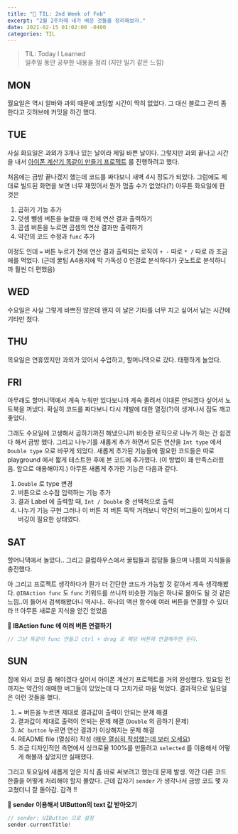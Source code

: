 ```yaml
---
title: "📖 TIL: 2nd Week of Feb"
excerpt: "2월 2주차에 내가 배운 것들을 정리해보자."
date: 2021-02-15 01:02:00 -0400
categories: TIL
---
```

> TIL: Today I Learned  
일주일 동안 공부한 내용을 정리 (지만 일기 같은 느낌)

## MON
월요일은 역시 알바와 과외 때문에 코딩할 시간이 딱히 없었다. 그 대신 블로그 관리 좀 한다고 깃허브에 커밋을 하긴 했다.

## TUE
사실 화요일은 과외가 3개나 있는 날이라 제일 바쁜 날이다. 그렇지만 과외 끝나고 시간을 내서 <u>아이폰 계산기 똑같이 만들기 프로젝트</u> 를 진행하려고 했다. 

처음에는 금방 끝나겠지 했는데 코드를 짜다보니 새벽 4시 정도가 되었다. 그럼에도 제대로 빌드된 화면을 보면 너무 재밌어서 뭔가 멈출 수가 없었다(?) 아무튼 화요일에 한 것은
1. 곱하기 기능 추가
2. 덧셈 뺄셈 버튼을 눌렀을 때 전체 연산 결과 출력하기
3. 곱셈 버튼을 누르면 곱셈의 연산 결과만 출력하기
4. 약간의 코드 수정과 `func` 추가

이정도 인데 `=` 버튼 누르기 전에 연산 결과 출력되는 로직이 `+ -` 따로 `* /` 따로 라 조금 애를 먹었다. 
(근데 꿀팁 A4용지에 막 가독성 0 인걸로 분석하다가 굿노트로 분석하니까 훨씬 더 편했음)

## WED
수요일은 사실 그렇게 바쁘진 않은데 왠지 이 날은 기타를 너무 치고 싶어서 남는 시간에 기타만 쳤다.

## THU
목요일은 연휴였지만 과외가 있어서 수업하고, 할머니댁으로 갔다. 태평하게 놀았다.

## FRI
아무래도 할머니댁에서 계속 누워만 있다보니까 계속 졸려서 이대론 안되겠다 싶어서 노트북을 꺼냈다. 
확실히 코드를 짜다보니 다시 개발에 대한 열정(?)이 생겨나서 잠도 깨고 좋았다.

그래도 수요일에 고생해서 곱하기까진 해냈으니까 비슷한 로직으로 나누기 하는 건 쉽겠다 해서 금방 했다.
그리고 나누기를 새롭게 추가 하면서 모든 연산을 `Int type` 에서 `Double type` 으로 바꾸게 되었다. 
새롭게 추가된 기능들에 필요한 코드들은 따로 playground 에서 짧게 테스트한 후에 본 코드에 추가했다. (이 방법이 꽤 만족스러웠음. 앞으로 애용해야지.) 
아무튼 새롭게 추가한 기능은 다음과 같다.
1. `Double` 로 type 변경 
2. 버튼으로 소수점 입력하는 기능 추가
3. 결과 Label 에 출력할 때, `Int / Double` 중 선택적으로 출력
4. 나누기 기능 구현
그러나 이 버튼 저 버튼 뚝딱 거려보니 약간의 버그들이 있어서 디버깅이 필요한 상태였다.

## SAT
할머니댁에서 놀았다.. 그리고 클럽하우스에서 꿀팁들과 잡담들 들으며 나름의 지식들을 충전했다.

아 그리고 프로젝트 생각하다가 뭔가 더 간단한 코드가 가능할 것 같아서 계속 생각해봤다.
`@IBAction func` 도 `func` 키워드를 쓰니까 비슷한 기능은 하나로 몰아도 될 것 같은 느낌..이 들어서 검색해봤더니 
역시나.. 하나의 액션 함수에 여러 버튼을 연결할 수 있더라 !! 
아무튼 새로운 지식을 얻긴 얻었음

**📌 IBAction func 에 여러 버튼 연결하기**
```swift
// 그냥 똑같이 func 만들고 ctrl + drag 로 해당 버튼에 연결해주면 된다.
```

## SUN
집에 와서 코딩 좀 해야겠다 싶어서 아이폰 계산기 프로젝트를 거의 완성했다. 일요일 전까지는 약간의 애매한 버그들이 있었는데 다 고치기로 마음 먹었다.
결과적으로 일요일은 이런 것들을 했다.
1. = 버튼을 누르면 제대로 결과값이 출력이 안되는 문제 해결
2. 결과값이 제대로 출력이 안되는 문제 해결 (`Double` 의 곱하기 문제)
3. `AC button` 누르면 연산 결과가 이상해지는 문제 해결
4. README file (열심히) 작성 ([매우 열심히 작성했는데 보러 오세요](https://github.com/eunjios/ios-calculator))
5. 조금 디자인적인 측면에서 싱크로율 100%를 만들려고 `selected` 를 이용해서 어떻게 해볼까 싶었지만 실패했다.

그리고 토요일에 새롭게 얻은 지식 좀 바로 써보려고 했는데 문제 발생. 약간 다른 코드 한줄을 어떻게 처리해야 할지 몰랐다.
근데 갑자기 `sender` 가 생각나서 금방 코드 몇 자 고쳤더니 잘 돌아감. 감격 !!

**📌 sender 이용해서 UIButton의 text 값 받아오기**
```swift
// sender: UIButton 으로 설정 
sender.currentTitle!
```
